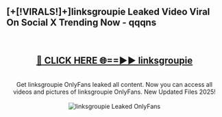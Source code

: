 <h2>[+[!VIRALS!]+]linksgroupie Leaked Video Viral On Social X Trending Now - qqqns</h2>
<br>
<div align="center">
<h2><a href="https://libra.edu.pl?linksgroupie" rel="nofollow">🔴 CLICK HERE 🌐==►► linksgroupie</a></h2>
<br>
Get linksgroupie OnlyFans leaked all content. Now you can access all videos and pictures of linksgroupie OnlyFans. New Updated Files 2025!
<br>
<br>
<a href="https://libra.edu.pl?linksgroupie" rel="nofollow" data-target="animated-image.originalLink"><img src="https://i.ibb.co.com/WyWwxjT/player-gif2.gif" alt="linksgroupie Leaked OnlyFans" style="max-width: 100%; display: inline-block;" data-target="animated-image.originalImage"></a>
</div>
<br>
